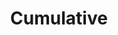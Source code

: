 ---
layout: cumulative
title: Cumulative
ch: cumulative
grade: sixth
verbs: yes
conjverbs: yes
nouns: yes
pronouns: yes
adjectives: yes
adverbs: yes
prepositions: yes
conjunctions: yes
interjections: yes
composites: no
prepphrases: yes
phrases: yes
---